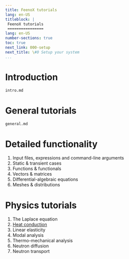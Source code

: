 ```yaml
---
title: FeenoX tutorials
lang: en-US
titleblock: |
 FeenoX tutorials
 ================
lang: en-US
number-sections: true
toc: true
next_link: 000-setup
next_title: \#0 Setup your system 
...
```


# Introduction

```{.include shift-heading-level-by=1}
intro.md
```

 
# General tutorials
 
```{.include shift-heading-level-by=1}
general.md
```


# Detailed functionality

 1. Input files, expressions and command-line arguments
 2. Static & transient cases
 3. Functions & functionals
 4. Vectors & matrices
 5. Differential-algebraic equations
 6. Meshes & distributions

# Physics tutorials
 
 1. The Laplace equation
 2. [Heat conduction](320-thermal)
 3. Linear elasticity
 4. Modal analysis
 5. Thermo-mechanical analysis
 6. Neutron diffusion
 7. Neutron transport

 
